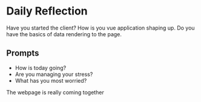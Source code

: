 # Daily Reflection

Have you started the client? How is you vue application shaping up. Do you have the basics of data rendering to the page.

## Prompts

- How is today going?
- Are you managing your stress?
- What has you most worried?

The webpage is really coming together
